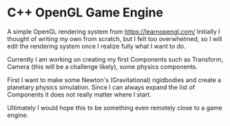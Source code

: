 # C++ OpenGL Game Engine
A simple OpenGL rendering system from https://learnopengl.com/
Initially I thought of writing my own from scratch, but I felt too overwhelmed, so I will edit the rendering system once I realize fully what I want to do.

Currently I am working on creating my first Components such as Transform, Camera (this will be a challenge likely), some physics components.

First I want to make some Newton's (Gravitational) rigidbodies and create a planetary physics simulation. Since I can always expand the list of Components it does not really matter where I start.

Ultimately I would hope this to be something even remotely close to a game engine.
